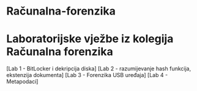 # Računalna-forenzika
# Laboratorijske vježbe iz kolegija Računalna forenzika
  [Lab 1 - BitLocker i dekripcija diska]
  [Lab 2 - razumijevanje hash funkcija, ekstenzija dokumenta]
  [Lab 3 - Forenzika USB uređaja]
  [Lab 4 - Metapodaci]
